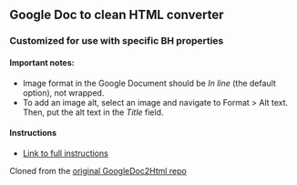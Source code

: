 ## Google Doc to clean HTML converter ##
### Customized for use with specific BH properties ###

#### Important notes: ####
* Image format in the Google Document should be _In line_ (the default option), not wrapped.
* To add an image alt, select an image and navigate to Format > Alt text. Then, put the alt text in the _Title_ field.

#### Instructions ####
* [Link to full instructions](https://howchoo.com/g/ymy2zjfjy2j/how-to-export-clean-html-from-google-docs)

Cloned from the [original GoogleDoc2Html repo](https://github.com/thejimbirch/GoogleDoc2Html)

